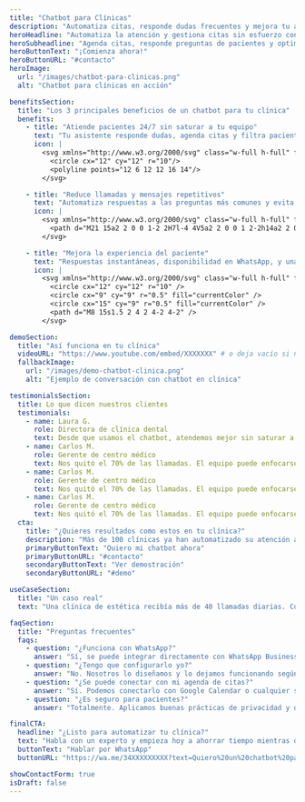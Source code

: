 ```yaml
---
title: "Chatbot para Clínicas"
description: "Automatiza citas, responde dudas frecuentes y mejora tu atención con un chatbot inteligente para clínicas."
heroHeadline: "Automatiza la atención y gestiona citas sin esfuerzo con un chatbot inteligente para tu clínica"
heroSubheadline: "Agenda citas, responde preguntas de pacientes y optimiza tu clínica automáticamente, sin esfuerzo"
heroButtonText: "¡Comienza ahora!"
heroButtonURL: "#contacto"
heroImage:
  url: "/images/chatbot-para-clinicas.png"
  alt: "Chatbot para clínicas en acción"

benefitsSection:
  title: "Los 3 principales beneficios de un chatbot para tu clínica"
  benefits:
    - title: "Atiende pacientes 24/7 sin saturar a tu equipo"
      text: "Tu asistente responde dudas, agenda citas y filtra pacientes incluso fuera del horario laboral."
      icon: |
        <svg xmlns="http://www.w3.org/2000/svg" class="w-full h-full" fill="none" viewBox="0 0 24 24" stroke-width="1.8" stroke="currentColor">
          <circle cx="12" cy="12" r="10"/>
          <polyline points="12 6 12 12 16 14"/>
        </svg>

    - title: "Reduce llamadas y mensajes repetitivos"
      text: "Automatiza respuestas a las preguntas más comunes y evita perder tiempo en cada contacto."
      icon: |
        <svg xmlns="http://www.w3.org/2000/svg" class="w-full h-full" fill="none" viewBox="0 0 24 24" stroke-width="1.8" stroke="currentColor">
          <path d="M21 15a2 2 0 0 1-2 2H7l-4 4V5a2 2 0 0 1 2-2h14a2 2 0 0 1 2 2v10z"/>
        </svg>

    - title: "Mejora la experiencia del paciente"
      text: "Respuestas instantáneas, disponibilidad en WhatsApp, y una imagen moderna de tu clínica."
      icon: |
        <svg xmlns="http://www.w3.org/2000/svg" class="w-full h-full" fill="none" viewBox="0 0 24 24" stroke="currentColor" stroke-width="1.8">
          <circle cx="12" cy="12" r="10" />
          <circle cx="9" cy="9" r="0.5" fill="currentColor" />
          <circle cx="15" cy="9" r="0.5" fill="currentColor" />
          <path d="M8 15s1.5 2 4 2 4-2 4-2" />
        </svg>

demoSection:
  title: "Así funciona en tu clínica"
  videoURL: "https://www.youtube.com/embed/XXXXXXX" # o deja vacío si no hay
  fallbackImage:
    url: "/images/demo-chatbot-clinica.png"
    alt: "Ejemplo de conversación con chatbot en clínica"

testimonialsSection:
  title: Lo que dicen nuestros clientes
  testimonials:
    - name: Laura G.
      role: Directora de clínica dental
      text: Desde que usamos el chatbot, atendemos mejor sin saturar a recepción. Los pacientes lo agradecen.
    - name: Carlos M.
      role: Gerente de centro médico
      text: Nos quitó el 70% de las llamadas. El equipo puede enfocarse en lo importante.
    - name: Carlos M.
      role: Gerente de centro médico
      text: Nos quitó el 70% de las llamadas. El equipo puede enfocarse en lo importante.
    - name: Carlos M.
      role: Gerente de centro médico
      text: Nos quitó el 70% de las llamadas. El equipo puede enfocarse en lo importante.
  cta:
    title: "¿Quieres resultados como estos en tu clínica?"
    description: "Más de 100 clínicas ya han automatizado su atención al paciente. La configuración toma menos de 48 horas."
    primaryButtonText: "Quiero mi chatbot ahora"
    primaryButtonURL: "#contacto"
    secondaryButtonText: "Ver demostración"
    secondaryButtonURL: "#demo"    

useCaseSection:
  title: "Un caso real"
  text: "Una clínica de estética recibía más de 40 llamadas diarias. Con el chatbot, ahora agenda el 80% de las citas automáticamente y mantiene contacto fluido por WhatsApp."

faqSection:
  title: "Preguntas frecuentes"
  faqs:
    - question: "¿Funciona con WhatsApp?"
      answer: "Sí, se puede integrar directamente con WhatsApp Business para que funcione como canal principal."
    - question: "¿Tengo que configurarlo yo?"
      answer: "No. Nosotros lo diseñamos y lo dejamos funcionando según tu clínica y tus procesos."
    - question: "¿Se puede conectar con mi agenda de citas?"
      answer: "Sí. Podemos conectarlo con Google Calendar o cualquier sistema que utilices."
    - question: "¿Es seguro para pacientes?"
      answer: "Totalmente. Aplicamos buenas prácticas de privacidad y datos médicos."

finalCTA:
  headline: "¿Listo para automatizar tu clínica?"
  text: "Habla con un experto y empieza hoy a ahorrar tiempo mientras das mejor atención."
  buttonText: "Hablar por WhatsApp"
  buttonURL: "https://wa.me/34XXXXXXXXX?text=Quiero%20un%20chatbot%20para%20mi%20clínica"

showContactForm: true
isDraft: false
---
```

